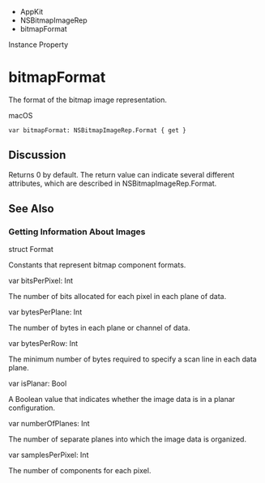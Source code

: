 

- AppKit
- NSBitmapImageRep
-  bitmapFormat 

Instance Property

# bitmapFormat

The format of the bitmap image representation.

macOS

``` source
var bitmapFormat: NSBitmapImageRep.Format { get }
```

## Discussion

Returns 0 by default. The return value can indicate several different attributes, which are described in NSBitmapImageRep.Format.

## See Also

### Getting Information About Images

struct Format

Constants that represent bitmap component formats.

var bitsPerPixel: Int

The number of bits allocated for each pixel in each plane of data.

var bytesPerPlane: Int

The number of bytes in each plane or channel of data.

var bytesPerRow: Int

The minimum number of bytes required to specify a scan line in each data plane.

var isPlanar: Bool

A Boolean value that indicates whether the image data is in a planar configuration.

var numberOfPlanes: Int

The number of separate planes into which the image data is organized.

var samplesPerPixel: Int

The number of components for each pixel.

